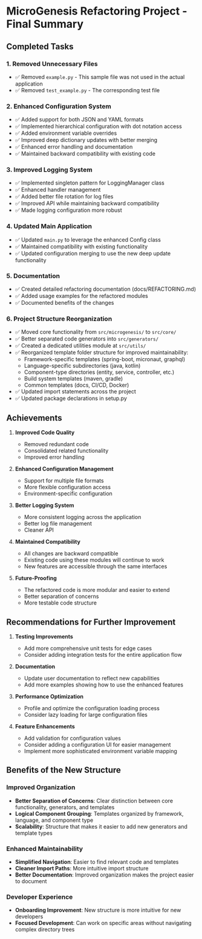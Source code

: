 # MicroGenesis Refactoring Project - Final Summary

## Completed Tasks

### 1. Removed Unnecessary Files
- ✅ Removed `example.py` - This sample file was not used in the actual application
- ✅ Removed `test_example.py` - The corresponding test file

### 2. Enhanced Configuration System
- ✅ Added support for both JSON and YAML formats
- ✅ Implemented hierarchical configuration with dot notation access
- ✅ Added environment variable overrides
- ✅ Improved deep dictionary updates with better merging
- ✅ Enhanced error handling and documentation
- ✅ Maintained backward compatibility with existing code

### 3. Improved Logging System
- ✅ Implemented singleton pattern for LoggingManager class
- ✅ Enhanced handler management
- ✅ Added better file rotation for log files
- ✅ Improved API while maintaining backward compatibility
- ✅ Made logging configuration more robust

### 4. Updated Main Application
- ✅ Updated `main.py` to leverage the enhanced Config class
- ✅ Maintained compatibility with existing functionality
- ✅ Updated configuration merging to use the new deep update functionality

### 5. Documentation
- ✅ Created detailed refactoring documentation (docs/REFACTORING.md)
- ✅ Added usage examples for the refactored modules
- ✅ Documented benefits of the changes

### 6. Project Structure Reorganization
- ✅ Moved core functionality from `src/microgenesis/` to `src/core/`
- ✅ Better separated code generators into `src/generators/`
- ✅ Created a dedicated utilities module at `src/utils/`
- ✅ Reorganized template folder structure for improved maintainability:
  - Framework-specific templates (spring-boot, micronaut, graphql)
  - Language-specific subdirectories (java, kotlin)
  - Component-type directories (entity, service, controller, etc.)
  - Build system templates (maven, gradle)
  - Common templates (docs, CI/CD, Docker)
- ✅ Updated import statements across the project
- ✅ Updated package declarations in setup.py

## Achievements

1. **Improved Code Quality**
   - Removed redundant code
   - Consolidated related functionality
   - Improved error handling

2. **Enhanced Configuration Management**
   - Support for multiple file formats
   - More flexible configuration access
   - Environment-specific configuration

3. **Better Logging System**
   - More consistent logging across the application
   - Better log file management
   - Cleaner API

4. **Maintained Compatibility**
   - All changes are backward compatible
   - Existing code using these modules will continue to work
   - New features are accessible through the same interfaces

5. **Future-Proofing**
   - The refactored code is more modular and easier to extend
   - Better separation of concerns
   - More testable code structure

## Recommendations for Further Improvement

1. **Testing Improvements**
   - Add more comprehensive unit tests for edge cases
   - Consider adding integration tests for the entire application flow

2. **Documentation**
   - Update user documentation to reflect new capabilities
   - Add more examples showing how to use the enhanced features

3. **Performance Optimization**
   - Profile and optimize the configuration loading process
   - Consider lazy loading for large configuration files

4. **Feature Enhancements**
   - Add validation for configuration values
   - Consider adding a configuration UI for easier management
   - Implement more sophisticated environment variable mapping

## Benefits of the New Structure

### Improved Organization
- **Better Separation of Concerns**: Clear distinction between core functionality, generators, and templates
- **Logical Component Grouping**: Templates organized by framework, language, and component type
- **Scalability**: Structure that makes it easier to add new generators and template types

### Enhanced Maintainability
- **Simplified Navigation**: Easier to find relevant code and templates
- **Cleaner Import Paths**: More intuitive import structure
- **Better Documentation**: Improved organization makes the project easier to document

### Developer Experience
- **Onboarding Improvement**: New structure is more intuitive for new developers
- **Focused Development**: Can work on specific areas without navigating complex directory trees
